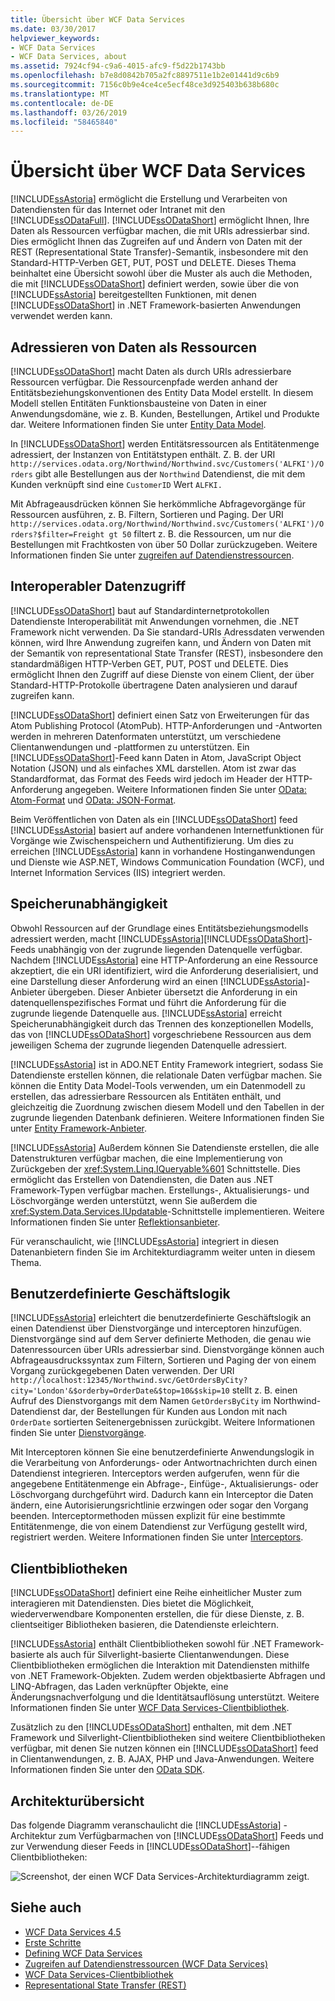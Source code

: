 ```yaml
---
title: Übersicht über WCF Data Services
ms.date: 03/30/2017
helpviewer_keywords:
- WCF Data Services
- WCF Data Services, about
ms.assetid: 7924cf94-c9a6-4015-afc9-f5d22b1743bb
ms.openlocfilehash: b7e8d0842b705a2fc8897511e1b2e01441d9c6b9
ms.sourcegitcommit: 7156c0b9e4ce4ce5ecf48ce3d925403b638b680c
ms.translationtype: MT
ms.contentlocale: de-DE
ms.lasthandoff: 03/26/2019
ms.locfileid: "58465840"
---
```

# <a name="wcf-data-services-overview"></a>Übersicht über WCF Data Services
[!INCLUDE[ssAstoria](../../../../includes/ssastoria-md.md)] ermöglicht die Erstellung und Verarbeiten von Datendiensten für das Internet oder Intranet mit den [!INCLUDE[ssODataFull](../../../../includes/ssodatafull-md.md)]. [!INCLUDE[ssODataShort](../../../../includes/ssodatashort-md.md)] ermöglicht Ihnen, Ihre Daten als Ressourcen verfügbar machen, die mit URIs adressierbar sind. Dies ermöglicht Ihnen das Zugreifen auf und Ändern von Daten mit der REST (Representational State Transfer)-Semantik, insbesondere mit den Standard-HTTP-Verben GET, PUT, POST und DELETE. Dieses Thema beinhaltet eine Übersicht sowohl über die Muster als auch die Methoden, die mit [!INCLUDE[ssODataShort](../../../../includes/ssodatashort-md.md)] definiert werden, sowie über die von [!INCLUDE[ssAstoria](../../../../includes/ssastoria-md.md)] bereitgestellten Funktionen, mit denen [!INCLUDE[ssODataShort](../../../../includes/ssodatashort-md.md)] in .NET Framework-basierten Anwendungen verwendet werden kann.  
  
## <a name="address-data-as-resources"></a>Adressieren von Daten als Ressourcen  
 [!INCLUDE[ssODataShort](../../../../includes/ssodatashort-md.md)] macht Daten als durch URIs adressierbare Ressourcen verfügbar. Die Ressourcenpfade werden anhand der Entitätsbeziehungskonventionen des Entity Data Model erstellt. In diesem Modell stellen Entitäten Funktionsbausteine von Daten in einer Anwendungsdomäne, wie z. B. Kunden, Bestellungen, Artikel und Produkte dar. Weitere Informationen finden Sie unter [Entity Data Model](../../../../docs/framework/data/adonet/entity-data-model.md).  
  
 In [!INCLUDE[ssODataShort](../../../../includes/ssodatashort-md.md)] werden Entitätsressourcen als Entitätenmenge adressiert, der Instanzen von Entitätstypen enthält. Z. B. der URI `http://services.odata.org/Northwind/Northwind.svc/Customers('ALFKI')/Orders` gibt alle Bestellungen aus der `Northwind` Datendienst, die mit dem Kunden verknüpft sind eine `CustomerID` Wert `ALFKI.`  
  
 Mit Abfrageausdrücken können Sie herkömmliche Abfragevorgänge für Ressourcen ausführen, z. B. Filtern, Sortieren und Paging. Der URI `http://services.odata.org/Northwind/Northwind.svc/Customers('ALFKI')/Orders?$filter=Freight gt 50` filtert z. B. die Ressourcen, um nur die Bestellungen mit Frachtkosten von über 50 Dollar zurückzugeben. Weitere Informationen finden Sie unter [zugreifen auf Datendienstressourcen](../../../../docs/framework/data/wcf/accessing-data-service-resources-wcf-data-services.md).  
  
## <a name="interoperable-data-access"></a>Interoperabler Datenzugriff  
 [!INCLUDE[ssODataShort](../../../../includes/ssodatashort-md.md)] baut auf Standardinternetprotokollen Datendienste Interoperabilität mit Anwendungen vornehmen, die .NET Framework nicht verwenden. Da Sie standard-URIs Adressdaten verwenden können, wird Ihre Anwendung zugreifen kann, und Ändern von Daten mit der Semantik von representational State Transfer (REST), insbesondere den standardmäßigen HTTP-Verben GET, PUT, POST und DELETE. Dies ermöglicht Ihnen den Zugriff auf diese Dienste von einem Client, der über Standard-HTTP-Protokolle übertragene Daten analysieren und darauf zugreifen kann.  
  
 [!INCLUDE[ssODataShort](../../../../includes/ssodatashort-md.md)] definiert einen Satz von Erweiterungen für das Atom Publishing Protocol (AtomPub). HTTP-Anforderungen und -Antworten werden in mehreren Datenformaten unterstützt, um verschiedene Clientanwendungen und -plattformen zu unterstützen. Ein [!INCLUDE[ssODataShort](../../../../includes/ssodatashort-md.md)]-Feed kann Daten in Atom, JavaScript Object Notation (JSON) und als einfaches XML darstellen. Atom ist zwar das Standardformat, das Format des Feeds wird jedoch im Header der HTTP-Anforderung angegeben. Weitere Informationen finden Sie unter [OData: Atom-Format](https://go.microsoft.com/fwlink/?LinkID=185794) und [OData: JSON-Format](https://go.microsoft.com/fwlink/?LinkID=185795).  
  
 Beim Veröffentlichen von Daten als ein [!INCLUDE[ssODataShort](../../../../includes/ssodatashort-md.md)] feed [!INCLUDE[ssAstoria](../../../../includes/ssastoria-md.md)] basiert auf andere vorhandenen Internetfunktionen für Vorgänge wie Zwischenspeichern und Authentifizierung. Um dies zu erreichen [!INCLUDE[ssAstoria](../../../../includes/ssastoria-md.md)] kann in vorhandene Hostinganwendungen und Dienste wie ASP.NET, Windows Communication Foundation (WCF), und Internet Information Services (IIS) integriert werden.  
  
## <a name="storage-independence"></a>Speicherunabhängigkeit  
 Obwohl Ressourcen auf der Grundlage eines Entitätsbeziehungsmodells adressiert werden, macht [!INCLUDE[ssAstoria](../../../../includes/ssastoria-md.md)][!INCLUDE[ssODataShort](../../../../includes/ssodatashort-md.md)]-Feeds unabhängig von der zugrunde liegenden Datenquelle verfügbar. Nachdem [!INCLUDE[ssAstoria](../../../../includes/ssastoria-md.md)] eine HTTP-Anforderung an eine Ressource akzeptiert, die ein URI identifiziert, wird die Anforderung deserialisiert, und eine Darstellung dieser Anforderung wird an einen [!INCLUDE[ssAstoria](../../../../includes/ssastoria-md.md)]-Anbieter übergeben. Dieser Anbieter übersetzt die Anforderung in ein datenquellenspezifisches Format und führt die Anforderung für die zugrunde liegende Datenquelle aus. [!INCLUDE[ssAstoria](../../../../includes/ssastoria-md.md)] erreicht Speicherunabhängigkeit durch das Trennen des konzeptionellen Modells, das von [!INCLUDE[ssODataShort](../../../../includes/ssodatashort-md.md)] vorgeschriebene Ressourcen aus dem jeweiligen Schema der zugrunde liegenden Datenquelle adressiert.  
  
 [!INCLUDE[ssAstoria](../../../../includes/ssastoria-md.md)] ist in ADO.NET Entity Framework integriert, sodass Sie Datendienste erstellen können, die relationale Daten verfügbar machen. Sie können die Entity Data Model-Tools verwenden, um ein Datenmodell zu erstellen, das adressierbare Ressourcen als Entitäten enthält, und gleichzeitig die Zuordnung zwischen diesem Modell und den Tabellen in der zugrunde liegenden Datenbank definieren. Weitere Informationen finden Sie unter [Entity Framework-Anbieter](../../../../docs/framework/data/wcf/entity-framework-provider-wcf-data-services.md).  
  
 [!INCLUDE[ssAstoria](../../../../includes/ssastoria-md.md)] Außerdem können Sie Datendienste erstellen, die alle Datenstrukturen verfügbar machen, die eine Implementierung von Zurückgeben der <xref:System.Linq.IQueryable%601> Schnittstelle. Dies ermöglicht das Erstellen von Datendiensten, die Daten aus .NET Framework-Typen verfügbar machen. Erstellungs-, Aktualisierungs- und Löschvorgänge werden unterstützt, wenn Sie außerdem die <xref:System.Data.Services.IUpdatable>-Schnittstelle implementieren. Weitere Informationen finden Sie unter [Reflektionsanbieter](../../../../docs/framework/data/wcf/reflection-provider-wcf-data-services.md).  
  
 Für veranschaulicht, wie [!INCLUDE[ssAstoria](../../../../includes/ssastoria-md.md)] integriert in diesen Datenanbietern finden Sie im Architekturdiagramm weiter unten in diesem Thema.  
  
## <a name="custom-business-logic"></a>Benutzerdefinierte Geschäftslogik  
 [!INCLUDE[ssAstoria](../../../../includes/ssastoria-md.md)] erleichtert die benutzerdefinierte Geschäftslogik an einen Datendienst über Dienstvorgänge und interceptoren hinzufügen. Dienstvorgänge sind auf dem Server definierte Methoden, die genau wie Datenressourcen über URIs adressierbar sind. Dienstvorgänge können auch Abfrageausdruckssyntax zum Filtern, Sortieren und Paging der von einem Vorgang zurückgegebenen Daten verwenden. Der URI `http://localhost:12345/Northwind.svc/GetOrdersByCity?city='London'&$orderby=OrderDate&$top=10&$skip=10` stellt z. B. einen Aufruf des Dienstvorgangs mit dem Namen `GetOrdersByCity` im Northwind-Datendienst dar, der Bestellungen für Kunden aus London mit nach `OrderDate` sortierten Seitenergebnissen zurückgibt. Weitere Informationen finden Sie unter [Dienstvorgänge](../../../../docs/framework/data/wcf/service-operations-wcf-data-services.md).  
  
 Mit Interceptoren können Sie eine benutzerdefinierte Anwendungslogik in die Verarbeitung von Anforderungs- oder Antwortnachrichten durch einen Datendienst integrieren. Interceptors werden aufgerufen, wenn für die angegebene Entitätenmenge ein Abfrage-, Einfüge-, Aktualisierungs- oder Löschvorgang durchgeführt wird. Dadurch kann ein Interceptor die Daten ändern, eine Autorisierungsrichtlinie erzwingen oder sogar den Vorgang beenden. Interceptormethoden müssen explizit für eine bestimmte Entitätenmenge, die von einem Datendienst zur Verfügung gestellt wird, registriert werden. Weitere Informationen finden Sie unter [Interceptors](../../../../docs/framework/data/wcf/interceptors-wcf-data-services.md).  
  
## <a name="client-libraries"></a>Clientbibliotheken  
 [!INCLUDE[ssODataShort](../../../../includes/ssodatashort-md.md)] definiert eine Reihe einheitlicher Muster zum interagieren mit Datendiensten. Dies bietet die Möglichkeit, wiederverwendbare Komponenten erstellen, die für diese Dienste, z. B. clientseitiger Bibliotheken basieren, die Datendienste erleichtern.  
  
 [!INCLUDE[ssAstoria](../../../../includes/ssastoria-md.md)] enthält Clientbibliotheken sowohl für .NET Framework-basierte als auch für Silverlight-basierte Clientanwendungen. Diese Clientbibliotheken ermöglichen die Interaktion mit Datendiensten mithilfe von .NET Framework-Objekten. Zudem werden objektbasierte Abfragen und LINQ-Abfragen, das Laden verknüpfter Objekte, eine Änderungsnachverfolgung und die Identitätsauflösung unterstützt. Weitere Informationen finden Sie unter [WCF Data Services-Clientbibliothek](../../../../docs/framework/data/wcf/wcf-data-services-client-library.md).  
  
 Zusätzlich zu den [!INCLUDE[ssODataShort](../../../../includes/ssodatashort-md.md)] enthalten, mit dem .NET Framework und Silverlight-Clientbibliotheken sind weitere Clientbibliotheken verfügbar, mit denen Sie nutzen können ein [!INCLUDE[ssODataShort](../../../../includes/ssodatashort-md.md)] feed in Clientanwendungen, z. B. AJAX, PHP und Java-Anwendungen. Weitere Informationen finden Sie unter den [OData SDK](https://go.microsoft.com/fwlink/?LinkID=185796).  
  
## <a name="architecture-overview"></a>Architekturübersicht  
 Das folgende Diagramm veranschaulicht die [!INCLUDE[ssAstoria](../../../../includes/ssastoria-md.md)] -Architektur zum Verfügbarmachen von [!INCLUDE[ssODataShort](../../../../includes/ssodatashort-md.md)] Feeds und zur Verwendung dieser Feeds in [!INCLUDE[ssODataShort](../../../../includes/ssodatashort-md.md)]--fähigen Clientbibliotheken:  
  
 ![Screenshot, der einen WCF Data Services-Architekturdiagramm zeigt.](./media/wcf-data-services-overview/windows-communication-foundation-data-services-architecture.gif)  
  
## <a name="see-also"></a>Siehe auch
- [WCF Data Services 4.5](../../../../docs/framework/data/wcf/index.md)
- [Erste Schritte](../../../../docs/framework/data/wcf/getting-started-with-wcf-data-services.md)
- [Defining WCF Data Services](../../../../docs/framework/data/wcf/defining-wcf-data-services.md)
- [Zugreifen auf Datendienstressourcen (WCF Data Services)](https://docs.microsoft.com/previous-versions/dotnet/netframework-4.0/dd728283(v=vs.100))
- [WCF Data Services-Clientbibliothek](../../../../docs/framework/data/wcf/wcf-data-services-client-library.md)
- [Representational State Transfer (REST)](https://go.microsoft.com/fwlink/?LinkId=113919)
